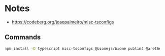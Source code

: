 # Notes

- https://codeberg.org/joaopalmeiro/misc-tsconfigs

## Commands

```bash
npm install -D typescript misc-tsconfigs @biomejs/biome publint @arethetypeswrong/cli sort-package-json npm-run-all2 npm-package-json-lint npm-package-json-lint-config-package tsup
```
